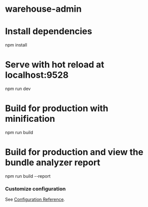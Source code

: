 # warehouse-admin

# Install dependencies
npm install

# Serve with hot reload at localhost:9528
npm run dev

# Build for production with minification
npm run build

# Build for production and view the bundle analyzer report
npm run build --report

### Customize configuration
See [Configuration Reference](https://cli.vuejs.org/config/).
